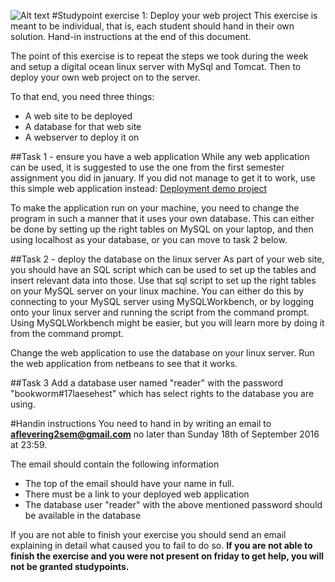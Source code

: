 ![Alt text](../img/lotussm.png)
#Studypoint exercise 1: Deploy your web project
This exercise is meant to be individual, that is, each student should hand in their own solution.
Hand-in instructions at the end of this document.

The point of this exercise is to repeat the steps we took during the week and setup a digital ocean linux server with MySql and Tomcat. Then to deploy your own web project on to the server.

To that end, you need three things:

* A web site to be deployed 
* A database for that web site
* A webserver to deploy it on

##Task 1 - ensure you have a web application
While any web application can be used, it is suggested to use the one from the first semester assignment you did in january. If you did not manage to get it to work, use this simple web application instead: [Deployment demo project](../demo/webdeploydemo)  

To make the application run on your machine, you need to change the program in such a manner that it uses your own database. This can either be done by setting up the right tables on MySQL on your laptop, and then using localhost as your database, or you can move to task 2 below.

##Task 2 - deploy the database on the linux server
As part of your web site, you should have an SQL script which can be used to set up the tables and insert relevant data into those. Use that sql script to set up the right tables on your MySQL server on your linux machine. You can either do this by connecting to your MySQL server using MySQLWorkbench, or by logging onto your linux server and running the script from the command prompt. Using MySQLWorkbench might be easier, but you will learn more by doing it from the command prompt.

Change the web application to use the database on your linux server. Run the web application from netbeans to see that it works.

##Task 3
Add a database user named "reader" with the password "bookworm#17laesehest" which has select rights to the database you are using.


#Handin instructions
You need to hand in by writing an email to **aflevering2sem@gmail.com** no later than Sunday 18th of September 2016 at 23:59.

The email should contain the following information

* The top of the email should have your name in full.
* There must be a link to your deployed web application
* The database user "reader" with the above mentioned password should be available in the database

If you are not able to finish your exercise you should send an email explaining in detail what caused you to fail to do so. **If you are not able to finish the exercise and you were not present on friday to get help, you will not be granted studypoints.**


